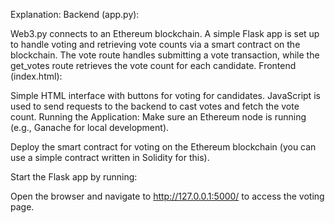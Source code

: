 Explanation:
Backend (app.py):

Web3.py connects to an Ethereum blockchain.
A simple Flask app is set up to handle voting and retrieving vote counts via a smart contract on the blockchain.
The vote route handles submitting a vote transaction, while the get_votes route retrieves the vote count for each candidate.
Frontend (index.html):

Simple HTML interface with buttons for voting for candidates.
JavaScript is used to send requests to the backend to cast votes and fetch the vote count.
Running the Application:
Make sure an Ethereum node is running (e.g., Ganache for local development).

Deploy the smart contract for voting on the Ethereum blockchain (you can use a simple contract written in Solidity for this).

Start the Flask app by running:

Open the browser and navigate to http://127.0.0.1:5000/ to access the voting page.
